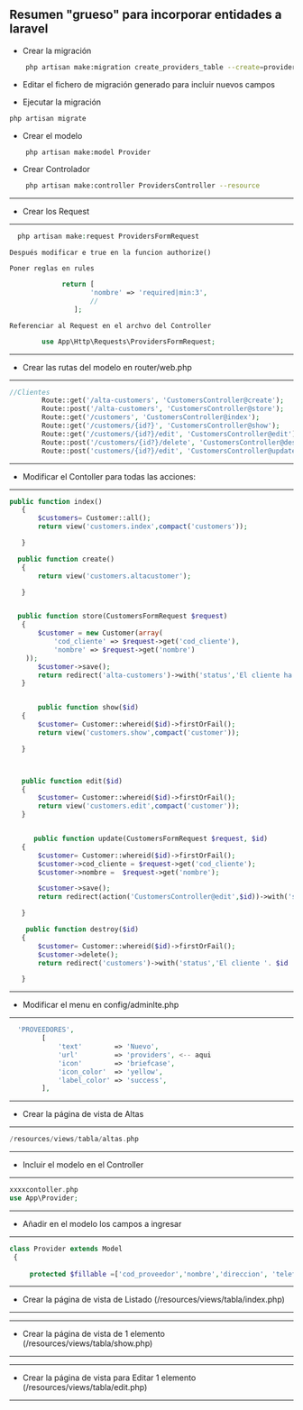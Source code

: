 ## Resumen "grueso" para incorporar entidades a laravel

* Crear la migración
```bash
	php artisan make:migration create_providers_table --create=providers
```
* Editar el fichero de migración generado para incluir nuevos campos

* Ejecutar la migración

```bash
php artisan migrate
```
* Crear el modelo

```bash
	php artisan make:model Provider
```

* Crear Controlador
```bash
	php artisan make:controller ProvidersController --resource
```

*********************************************************
* Crear los Request
*********************************************************
```php
  php artisan make:request ProvidersFormRequest
```

	Después modificar e true en la funcion authorize()

	Poner reglas en rules
```php
			 return [
		            'nombre' => 'required|min:3',
		            //
		        ];
```            
    Referenciar al Request en el archvo del Controller
```php
    	use App\Http\Requests\ProvidersFormRequest;
```
*********************************************************
* Crear las rutas del modelo en router/web.php
*********************************************************
```php
//Clientes
		Route::get('/alta-customers', 'CustomersController@create');
		Route::post('/alta-customers', 'CustomersController@store');
		Route::get('/customers', 'CustomersController@index');
		Route::get('/customers/{id?}', 'CustomersController@show');
		Route::get('/customers/{id?}/edit', 'CustomersController@edit');
		Route::post('/customers/{id?}/delete', 'CustomersController@destroy');
		Route::post('customers/{id?}/edit', 'CustomersController@update');
```
*********************************************************
* Modificar el Contoller para todas las acciones:
*********************************************************
 ```php
 public function index()
    {
        $customers= Customer::all();
        return view('customers.index',compact('customers'));

    }

   public function create()
    {
        return view('customers.altacustomer');

    }


   public function store(CustomersFormRequest $request)
    {
        $customer = new Customer(array(
            'cod_cliente' => $request->get('cod_cliente'),
            'nombre' => $request->get('nombre')
     ));
        $customer->save();
        return redirect('alta-customers')->with('status','El cliente ha sido dado de alta.');
    }


        public function show($id)
    {
        $customer= Customer::whereid($id)->firstOrFail();
        return view('customers.show',compact('customer'));

    }



    public function edit($id)
    {
        $customer= Customer::whereid($id)->firstOrFail();
        return view('customers.edit',compact('customer'));
    }


       public function update(CustomersFormRequest $request, $id)
    {
        $customer= Customer::whereid($id)->firstOrFail();
        $customer->cod_cliente = $request->get('cod_cliente');
        $customer->nombre =  $request->get('nombre');
 
        $customer->save();
        return redirect(action('CustomersController@edit',$id))->with('status','El cliente '. $id .'  ha sido actualizado.');

    }   

     public function destroy($id)
    {
        $customer= Customer::whereid($id)->firstOrFail();
        $customer->delete();
        return redirect('customers')->with('status','El cliente '. $id .'  ha sido eliminado.');

    }

```
*********************************************
* Modificar el menu en config/adminlte.php
*********************************************
```php
  'PROVEEDORES',
        [
            'text'        => 'Nuevo',
            'url'         => 'providers', <-- aqui
            'icon'        => 'briefcase',
            'icon_color'  => 'yellow',
            'label_color' => 'success',
        ],

```
*********************************************
* Crear la página de vista de Altas  
*********************************************
```php
/resources/views/tabla/altas.php
```
*********************************************
* Incluir el modelo en el Controller 
*********************************************
```php
xxxxcontoller.php
use App\Provider;
```

*********************************************
* Añadir en el modelo los campos a ingresar 
*********************************************
```php
class Provider extends Model
 {
 
     protected $fillable =['cod_proveedor','nombre','direccion', 'telefono','email','web'];
```

*********************************************
* Crear la página de vista de Listado (/resources/views/tabla/index.php)  
*********************************************

*********************************************
* Crear la página de vista de 1 elemento (/resources/views/tabla/show.php)  
*********************************************

*********************************************
* Crear la página de vista para Editar 1 elemento (/resources/views/tabla/edit.php)  
*********************************************


